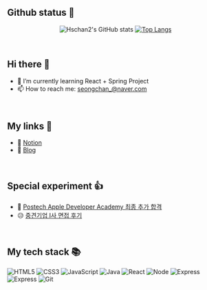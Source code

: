 ## Github status 🏃

<div align=center>
  
  ![Hschan2's GitHub stats](https://github-readme-stats.vercel.app/api?username=Hschan2&show_icons=true&theme=onedark)
  [![Top Langs](https://github-readme-stats.vercel.app/api/top-langs/?username=Hschan2&langs_count=10&layout=compact&theme=onedark)](https://github.com/deslog)

</div>
<br />

## Hi there 👋

- 🌱 I’m currently learning React + Spring Project
- 📫 How to reach me: seongchan_@naver.com
<!-- - 👯 I’m looking to collaborate on ... -->
<!-- - 🤔 I’m looking for help with ... -->
<!-- - 💬 Ask me about ... -->
<!-- - 🔭 I’m currently working on ... -->
<!-- - 😄 Pronouns: ... -->
<!-- - ⚡ Fun fact: ... -->

<br />
<h2> My links 🔗 </h2>   

- 📃 [Notion](https://www.notion.so/HS-ead5a5d6a41a4116b63d4ec5bf830253)   
- 📖 [Blog](https://hseongchan2.tistory.com/)

<br />
<h2> Special experiment 👍 </h2>  

- 🎉 [Postech Apple Developer Academy 최종 추가 합격](https://github.com/Hschan2/Postech-Apple-Developer-Academy)   
- 😥 [중견기업 I사 면접 후기](https://github.com/Hschan2/Experiment-Job_knowledge/blob/main/I%EC%82%AC%20%EB%A9%B4%EC%A0%91%20%ED%9B%84%EA%B8%B0.md)

<br />
<h2> My tech stack 📚 </h2>

![HTML5](https://img.shields.io/badge/-HTML5-F05032?style=for-the-badge&logo=html5&logoColor=ffffff)
![CSS3](https://img.shields.io/badge/-CSS3-007ACC?style=for-the-badge&logo=css3)
![JavaScript](https://img.shields.io/badge/-JavaScript-%23F7DF1C?style=for-the-badge&logo=javascript&logoColor=000000&labelColor=%23F7DF1C&color=%23FFCE5A)
![Java](https://img.shields.io/badge/Java-ED8B00?style=for-the-badge&logo=java&logoColor=white)
![React](https://img.shields.io/badge/-React-222222?style=for-the-badge&logo=react)
![Node](https://img.shields.io/badge/-Nodejs-43853d?style=for-the-badge&logo=Node.js&logoColor=white)
![Express](https://img.shields.io/badge/Express.js-404D59?style=for-the-badge)
![Express](https://img.shields.io/badge/MySQL-00000F?style=for-the-badge&logo=mysql&logoColor=white)
![Git](https://img.shields.io/badge/-Git-F05032?style=for-the-badge&logo=git&logoColor=ffffff)

<br/>
